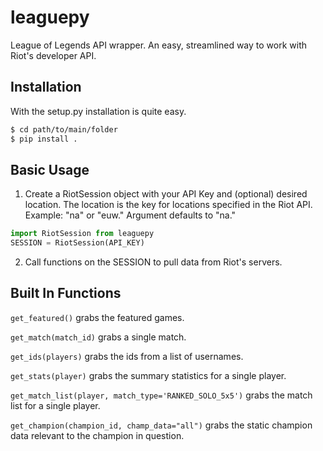 # leaguepy
League of Legends API wrapper. An easy, streamlined way to work with Riot's
developer API.

## Installation
With the setup.py installation is quite easy.

```sh
$ cd path/to/main/folder
$ pip install .
```

## Basic Usage
1. Create a RiotSession object with your API Key and (optional) desired location. The location is the key for locations specified in the Riot API. Example: "na" or "euw." Argument defaults to "na."

  ```python
  import RiotSession from leaguepy
  SESSION = RiotSession(API_KEY)
```
2. Call functions on the SESSION to pull data from Riot's servers.

## Built In Functions
`get_featured()` grabs the featured games.

`get_match(match_id)` grabs a single match.

`get_ids(players)` grabs the ids from a list of usernames.

`get_stats(player)` grabs the summary statistics for a single player.

`get_match_list(player, match_type='RANKED_SOLO_5x5')` grabs the match list
  for a single player.

`get_champion(champion_id, champ_data="all")` grabs the static champion data
  relevant to the champion in question.
